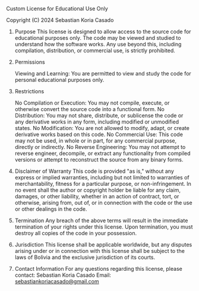Custom License for Educational Use Only

Copyright (C) 2024 Sebastian Koria Casado

1. Purpose
This license is designed to allow access to the source code for educational purposes only. The code may be viewed and studied to understand how the software works. Any use beyond this, including compilation, distribution, or commercial use, is strictly prohibited.

2. Permissions

    Viewing and Learning: You are permitted to view and study the code for personal educational purposes only.

3. Restrictions

    No Compilation or Execution: You may not compile, execute, or otherwise convert the source code into a functional form.
    No Distribution: You may not share, distribute, or sublicense the code or any derivative works in any form, including modified or unmodified states.
    No Modification: You are not allowed to modify, adapt, or create derivative works based on this code.
    No Commercial Use: This code may not be used, in whole or in part, for any commercial purpose, directly or indirectly.
    No Reverse Engineering: You may not attempt to reverse engineer, decompile, or extract any functionality from compiled versions or attempt to reconstruct the source from any binary forms.

4. Disclaimer of Warranty
This code is provided "as is," without any express or implied warranties, including but not limited to warranties of merchantability, fitness for a particular purpose, or non-infringement. In no event shall the author or copyright holder be liable for any claim, damages, or other liability, whether in an action of contract, tort, or otherwise, arising from, out of, or in connection with the code or the use or other dealings in the code.

5. Termination
Any breach of the above terms will result in the immediate termination of your rights under this license. Upon termination, you must destroy all copies of the code in your possession.

6. Jurisdiction
This license shall be applicable worldwide, but any disputes arising under or in connection with this license shall be subject to the laws of Bolivia and the exclusive jurisdiction of its courts.

7. Contact Information
For any questions regarding this license, please contact:
Sebastian Koria Casado
Email: sebastiankoriacasado@gmail.com